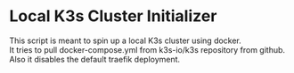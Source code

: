 # Local K3s Cluster Initializer
This script is meant to spin up a local K3s cluster using docker.   
It tries to pull docker-compose.yml from k3s-io/k3s repository from github.   
Also it disables the default traefik deployment.

